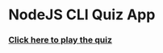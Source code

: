 # NodeJS CLI Quiz App

### <a href="https://repl.it/@xmonish/End-Game?embed=1&output=1#index.js" target="_blank" >Click here to play the quiz</a> 

